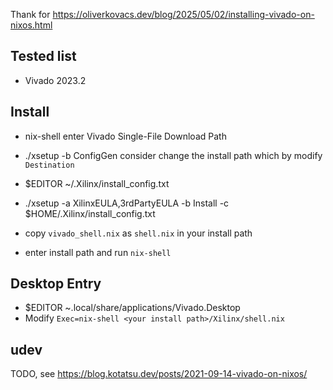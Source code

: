 Thank for https://oliverkovacs.dev/blog/2025/05/02/installing-vivado-on-nixos.html

## Tested list
- Vivado 2023.2

## Install
- nix-shell
enter Vivado Single-File Download Path

- ./xsetup -b ConfigGen
consider change the install path which by modify `Destination`

- $EDITOR ~/.Xilinx/install_config.txt

- ./xsetup -a XilinxEULA,3rdPartyEULA -b Install -c $HOME/.Xilinx/install_config.txt

- copy `vivado_shell.nix` as `shell.nix` in your install path

- enter install path and run `nix-shell`

## Desktop Entry
- $EDITOR ~.local/share/applications/Vivado<user install version>.Desktop
- Modify `Exec=nix-shell <your install path>/Xilinx/shell.nix`

## udev
TODO, see https://blog.kotatsu.dev/posts/2021-09-14-vivado-on-nixos/
